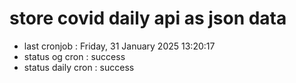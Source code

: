 # store covid daily api as json data

- last cronjob : Friday, 31 January 2025 13:20:17
- status og cron : success
- status daily cron : success
      
      